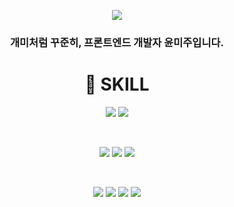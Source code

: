 
<p align="center">
  <a href="https://git.io/typing-svg">
    <img src="https://readme-typing-svg.demolab.com?font=Noto+Sans&weight=900&size=50&letterSpacing=.2rem&pause=1000&color=AC619C&center=true&vCenter=true&random=true&width=435&lines=Anywhere+I'm">
  </a>
</p>


<h3 align="center">개미처럼 꾸준히, 프론트엔드 개발자 윤미주입니다.</h1>

<h1 align="center">💎 SKILL</h1>
<p align="center">
  <img src="https://img.shields.io/badge/react-61DAFB?style=for-the-badge&logo=react&logoColor=white">
  <img src="https://img.shields.io/badge/next.js-000000?style=for-the-badge&logo=nextdotjs&logoColor=white">
</p>

<br>

<p align="center">
  <img src="https://img.shields.io/badge/javascript-F7DF1E?style=for-the-badge&logo=javascript&logoColor=black">
  <img src="https://img.shields.io/badge/typescript-3178C6?style=for-the-badge&logo=typescript&logoColor=white">
  <img src="https://img.shields.io/badge/CSS-1572B6?style=for-the-badge&logo=css3&logoColor=white"><br>
</p>

<br>

<p align="center">
  <img src="https://img.shields.io/badge/tailwind_CSS-38B2AC?style=for-the-badge&logo=tailwind-css&logoColor=white">
  <img src="https://img.shields.io/badge/styled--components-DB7093?style=for-the-badge&logo=styled-components&logoColor=white">
  <img src="https://img.shields.io/badge/tanstack_query-FF4154?style=for-the-badge&logo=reactquery&logoColor=white">
  <img src="https://img.shields.io/badge/zustand-764ABC?style=for-the-badge&logo=redux&logoColor=white"><br>
</p>

